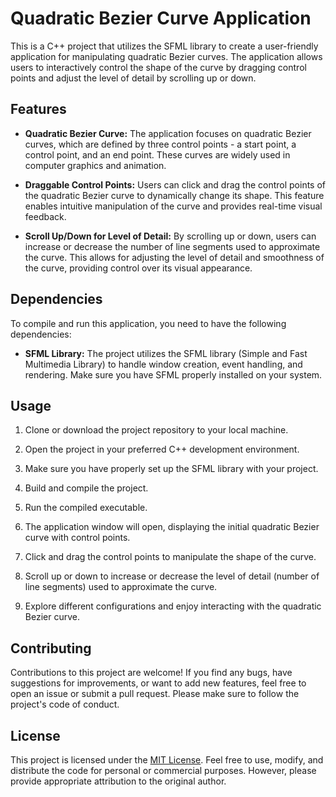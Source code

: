 # Quadratic Bezier Curve Application

This is a C++ project that utilizes the SFML library to create a user-friendly application for manipulating quadratic Bezier curves. The application allows users to interactively control the shape of the curve by dragging control points and adjust the level of detail by scrolling up or down.

## Features

- **Quadratic Bezier Curve:** The application focuses on quadratic Bezier curves, which are defined by three control points - a start point, a control point, and an end point. These curves are widely used in computer graphics and animation.

- **Draggable Control Points:** Users can click and drag the control points of the quadratic Bezier curve to dynamically change its shape. This feature enables intuitive manipulation of the curve and provides real-time visual feedback.

- **Scroll Up/Down for Level of Detail:** By scrolling up or down, users can increase or decrease the number of line segments used to approximate the curve. This allows for adjusting the level of detail and smoothness of the curve, providing control over its visual appearance.

## Dependencies

To compile and run this application, you need to have the following dependencies:

- **SFML Library:** The project utilizes the SFML library (Simple and Fast Multimedia Library) to handle window creation, event handling, and rendering. Make sure you have SFML properly installed on your system.

## Usage

1. Clone or download the project repository to your local machine.

2. Open the project in your preferred C++ development environment.

3. Make sure you have properly set up the SFML library with your project.

4. Build and compile the project.

5. Run the compiled executable.

6. The application window will open, displaying the initial quadratic Bezier curve with control points.

7. Click and drag the control points to manipulate the shape of the curve.

8. Scroll up or down to increase or decrease the level of detail (number of line segments) used to approximate the curve.

9. Explore different configurations and enjoy interacting with the quadratic Bezier curve.

## Contributing

Contributions to this project are welcome! If you find any bugs, have suggestions for improvements, or want to add new features, feel free to open an issue or submit a pull request. Please make sure to follow the project's code of conduct.

## License

This project is licensed under the [MIT License](LICENSE.md). Feel free to use, modify, and distribute the code for personal or commercial purposes. However, please provide appropriate attribution to the original author.